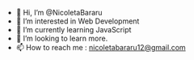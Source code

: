 - 👋 Hi, I’m @NicoletaBararu
- 👀 I’m interested in Web Development
- 🌱 I’m currently learning JavaScript
- 💞️ I’m looking to learn more.
- 📫 How to reach me : nicoletabararu12@gmail.com

<!---
NicoletaBararu/NicoletaBararu is a ✨ special ✨ repository because its `README.md` (this file) appears on your GitHub profile.
You can click the Preview link to take a look at your changes.
--->
